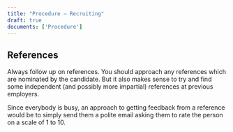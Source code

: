 ```yaml
---
title: "Procedure – Recruiting"
draft: true
documents: ['Procedure']
---
```


## References

Always follow up on references. You should approach any references which are nominated by the candidate. But it also makes sense to try and find some independent (and possibly more impartial) references at previous employers.

Since everybody is busy, an approach to getting feedback from a reference would be to simply send them a polite email asking them to rate the person on a scale of 1 to 10.

